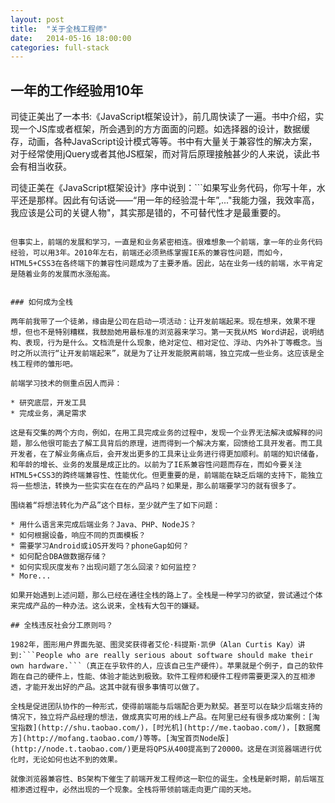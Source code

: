 ```yaml
---
layout: post
title:  "关于全栈工程师"
date:   2014-05-16 18:00:00
categories: full-stack
---
```


## 一年的工作经验用10年

司徒正美出了一本书:《JavaScript框架设计》，前几周快读了一遍。书中介绍，实现一个JS库或者框架，所会遇到的方方面面的问题。如选择器的设计，数据缓存，动画，各种JavaScript设计模式等等。书中有大量关于兼容性的解决方案，对于经常使用jQuery或者其他JS框架，而对背后原理接触甚少的人来说，读此书会有相当收获。

司徒正美在《JavaScript框架设计》序中说到：```如果写业务代码，你写十年，水平还是那样。因此有句话说——“用一年的经验混十年”,..."我能力强，我效率高，我应该是公司的关键人物"，其实那是错的，不可替代性才是最重要的。
```

但事实上，前端的发展和学习，一直是和业务紧密相连。很难想象一个前端，拿一年的业务代码经验，可以用3年。2010年左右，前端还必须熟练掌握IE系的兼容性问题，而如今，HTML5+CSS3在各终端下的兼容性问题成为了主要矛盾。因此，站在业务一线的前端，水平肯定是随着业务的发展而水涨船高。


### 如何成为全栈

两年前我带了一个徒弟，缘由是公司在启动一项活动：让开发前端起来。现在想来，效果不理想，但也不是特别糟糕，我鼓励她用最标准的浏览器来学习。第一天我从MS Word讲起，说明结构、表现，行为是什么。文档流是什么现象，绝对定位、相对定位、浮动、内外补丁等概念。当时之所以流行“让开发前端起来”，就是为了让开发能脱离前端，独立完成一些业务。这应该是全栈工程师的雏形吧。

前端学习技术的侧重点因人而异：

* 研究底层，开发工具
* 完成业务，满足需求

这是有交集的两个方向，例如，在用工具完成业务的过程中，发现一个业界无法解决或解释的问题，那么他很可能去了解工具背后的原理，进而得到一个解决方案，回馈给工具开发者。而工具开发者，在了解业务痛点后，会开发出更多的工具来让业务进行得更加顺利。前端的知识储备，和年龄的增长、业务的发展是成正比的。以前为了IE系兼容性问题而存在，而如今要关注HTML5+CSS3的跨终端兼容性、性能优化。但更重要的是，前端能在缺乏后端的支持下，能独立将一些想法，转换为一些实实在在在的产品吗？如果是，那么前端要学习的就有很多了。

围绕着“将想法转化为产品”这个目标，至少就产生了如下问题：

* 用什么语言来完成后端业务？Java、PHP、NodeJS？
* 如何根据设备，响应不同的页面模板？
* 需要学习Android或iOS开发吗？phoneGap如何？
* 如何配合DBA做数据存储？
* 如何实现灰度发布？出现问题了怎么回滚？如何监控？
* More...

如果开始遇到上述问题，那么已经在通往全栈的路上了。全栈是一种学习的欲望，尝试通过个体来完成产品的一种办法。这么说来，全栈有大包干的嫌疑。

## 全栈违反社会分工原则吗？

1982年，图形用户界面先驱、图灵奖获得者艾伦·科提斯·凯伊（Alan Curtis Kay）讲到:```People who are really serious about software should make their own hardware.```（真正在乎软件的人，应该自己生产硬件）。苹果就是个例子，自己的软件跑在自己的硬件上，性能、体验才能达到极致。软件工程师和硬件工程师需要更深入的互相渗透，才能开发出好的产品。这其中就有很多事情可以做了。

全栈是促进团队协作的一种形式，使得前端能与后端配合更为默契。甚至可以在缺少后端支持的情况下，独立将产品经理的想法，做成真实可用的线上产品。在阿里已经有很多成功案例：[淘宝指数](http://shu.taobao.com/)，[时光机](http://me.taobao.com/)，[数据魔方](http://mofang.taobao.com/)等等。[淘宝首页Node版](http://node.t.taobao.com/)更是将QPS从400提高到了20000。这是在浏览器端进行优化时，无论如何也达不到的效果。

就像浏览器兼容性、BS架构下催生了前端开发工程师这一职位的诞生。全栈是新时期，前后端互相渗透过程中，必然出现的一个现象。全栈将带领前端走向更广阔的天地。


